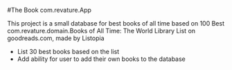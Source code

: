 #The Book com.revature.App

This project is a small database for best books of all time based on 100 Best com.revature.domain.Books of All Time: The World Library List on goodreads.com, made by Listopia

- List 30 best books based on the list
- Add ability for user to add their own books to the database

